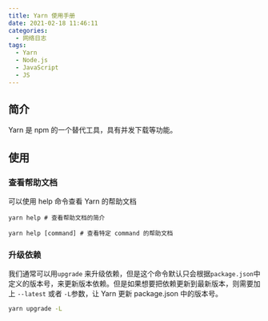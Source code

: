 ```yaml
---
title: Yarn 使用手册
date: 2021-02-18 11:46:11
categories:
  - 网络日志
tags:
  - Yarn
  - Node.js
  - JavaScript
  - JS
---
```


## 简介

Yarn 是 npm 的一个替代工具，具有并发下载等功能。

<!-- more -->

## 使用

### 查看帮助文档

可以使用 help 命令查看 Yarn 的帮助文档

``` 
yarn help # 查看帮助文档的简介

yarn help [command] # 查看特定 command 的帮助文档
```

### 升级依赖

我们通常可以用`upgrade` 来升级依赖，但是这个命令默认只会根据`package.json`中定义的版本号，来更新版本依赖。但是如果想要把依赖更新到最新版本，则需要加上 `--latest` 或者 `-L`参数，让 Yarn 更新 package.json 中的版本号。

```bash
yarn upgrade -L
```
